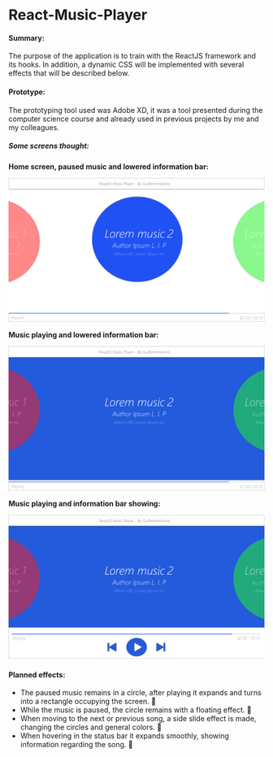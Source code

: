 # React-Music-Player

#### Summary:

The purpose of the application is to train with the ReactJS framework and its hooks. In addition, a dynamic CSS will be implemented with several effects that will be described below.

#### Prototype:

The prototyping tool used was Adobe XD, it was a tool presented during the computer science course and already used in previous projects by me and my colleagues.

##### Some screens thought:

**Home screen, paused music and lowered information bar:** 

![Initial status](Music-paused.png)

**Music playing and lowered information bar:**

![Music Playing](Music-Playing.png)

**Music playing and information bar showing:**

![Information bar](Music-Playing_Status-bar-showing.png)

#### Planned effects:

- The paused music remains in a circle, after playing it expands and turns into a rectangle occupying the screen. :construction:
- While the music is paused, the circle remains with a floating effect. :construction:
- When moving to the next or previous song, a side slide effect is made, changing the circles and general colors. :construction:
- When hovering in the status bar it expands smoothly, showing information regarding the song. :construction:

